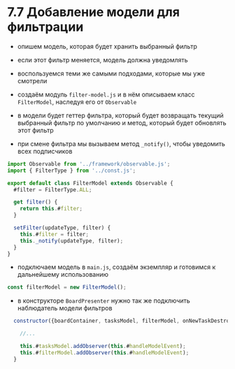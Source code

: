 # 7.7 Добавление модели для фильтрации

- опишем модель, которая будет хранить выбранный фильтр
- если этот фильтр меняется, модель должна уведомлять
- воспользуемся теми же самыми подходами, которые мы уже смотрели

- создаём модуль `filter-model.js` и в нём описываем класс `FilterModel`, наследуя его от `Observable`

- в модели будет геттер фильтра, который будет возвращать текущий выбранный фильтр по умолчанию и метод, который будет обновлять этот фильтр

- при смене фильтра мы вызываем метод `_notify()`, чтобы уведомить всех подписчиков

```js
import Observable from '../framework/observable.js';
import { FilterType } from '../const.js';

export default class FilterModel extends Observable {
  #filter = FilterType.ALL;

  get filter() {
    return this.#filter;
  }

  setFilter(updateType, filter) {
    this.#filter = filter;
    this._notify(updateType, filter);
  }
}
```

- подключаем модель в `main.js`, создаём экземпляр и готовимся к дальнейшему использованию

```js
const filterModel = new FilterModel();
```

- в конструкторе `BoardPresenter` нужно так же подключить наблюдатель модели фильтров

```js
  constructor({boardContainer, tasksModel, filterModel, onNewTaskDestroy}) {

    //...

    this.#tasksModel.addObserver(this.#handleModelEvent);
    this.#filterModel.addObserver(this.#handleModelEvent);
  }
```

